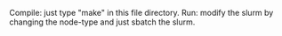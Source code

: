 Compile: just type "make" in this file directory.
Run: modify the slurm by changing the node-type and just sbatch the slurm.
